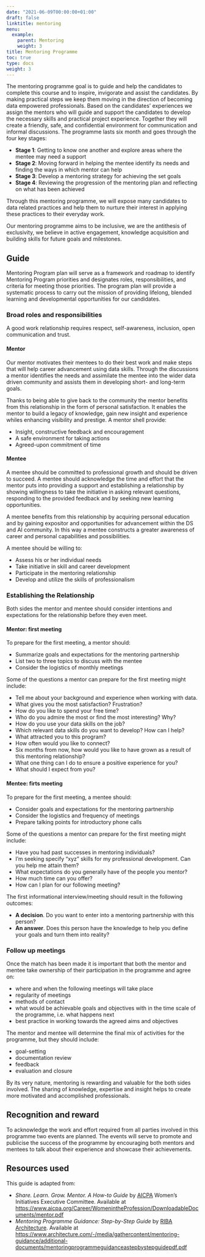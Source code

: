 ```yaml
---
date: "2021-06-09T00:00:00+01:00"
draft: false
linktitle: mentoring
menu:
  example:
    parent: Mentoring
    weight: 3
title: Mentoring Programme
toc: true
type: docs
weight: 3
---
```


The mentoring programme goal is to guide and help the candidates to complete this course and to inspire, invigorate and assist the candidates. By making practical steps we keep them moving in the direction of becoming data empowered professionals. Based on the candidates’ experiences we assign the mentors who will guide and support the candidates to develop the necessary skills and practical project experience. Together they will create a friendly, safe, and confidential environment for communication and informal discussions. The programme lasts six month and goes through the four key stages:

-  **Stage 1**: Getting to know one another and explore areas where the mentee may need a support
-  **Stage 2**: Moving forward in helping the mentee identify its needs and finding the ways in which mentor can help
-  **Stage 3**: Develop a mentoring strategy for achieving the set goals
-  **Stage 4**: Reviewing the progression of the mentoring plan and reflecting on what has been achieved

Through this mentoring programme, we will expose many candidates to data related practices and help them to nurture their interest in applying these practices to their everyday work. 

Our mentoring programme aims to be inclusive, we are the antithesis of exclusivity, we believe in active engagement, knowledge acquisition and building skills for future goals and milestones.

## Guide

Mentoring Program plan will serve as a framework and roadmap to identify Mentoring Program priorities and designates roles, responsibilities, and criteria for meeting those priorities. The program plan will provide a systematic process to carry out the mission of providing lifelong, blended learning and developmental opportunities for our candidates.

### Broad roles and responsibilities

A good work relationship requires respect, self-awareness, inclusion, open communication and trust.

#### Mentor

Our mentor motivates their mentees to do their best work and make steps that will help career advancement using data skills. Through the discussions a mentor identifies the needs and assimilate the mentee into the wider data driven community and assists them in developing short- and long-term goals.

Thanks to being able to give back to the community the mentor benefits from this relationship in the form of personal satisfaction. It enables the mentor to build a legacy of knowledge, gain new insight and experience whiles enhancing visibility and prestige.
A mentor shell provide:
-	Insight, constructive feedback and encouragement
-	A safe environment for taking actions
-	Agreed-upon commitment of time

#### Mentee

A mentee should be committed to professional growth and should be driven to succeed. A mentee should acknowledge the time and effort that the mentor puts into providing a support and establishing a relationship by showing willingness to take the initiative in asking relevant questions, responding to the provided feedback and by seeking new learning opportunities. 

A mentee benefits from this relationship by acquiring personal education and by gaining expositor and opportunities for advancement within the DS and AI community. In this way a mentee constructs a greater awareness of career and personal capabilities and possibilities.

A mentee should be willing to:

-	Assess his or her individual needs 
-	Take initiative in skill and career development 
-	Participate in the mentoring relationship 
-	Develop and utilize the skills of professionalism

### Establishing the Relationship

Both sides the mentor and mentee should consider intentions and expectations for the relationship before they even meet.

#### Mentor: first meeting 

To prepare for the first meeting, a mentor should:

-	Summarize goals and expectations for the mentoring partnership 
-	List two to three topics to discuss with the mentee 
-	Consider the logistics of monthly meetings

Some of the questions a mentor can prepare for the first meeting might include:

-	Tell me about your background and experience when working with data. 
-	What gives you the most satisfaction? Frustration? 
-	How do you like to spend your free time? 
-	Who do you admire the most or find the most interesting? Why? 
-	How do you use your data skills on the job? 
-	Which relevant data skills do you want to develop? How can I help? 
-	What attracted you to this program? 
-	How often would you like to connect? 
-	Six months from now, how would you like to have grown as a result of this mentoring relationship? 
-	What one thing can I do to ensure a positive experience for you? 
-	What should I expect from you?

#### Mentee: firts meeting

To prepare for the first meeting, a mentee should:

-	Consider goals and expectations for the mentoring partnership
-	Consider the logistics and frequency of meetings 
-	Prepare talking points for introductory phone calls

Some of the questions a mentor can prepare for the first meeting might include:

-	Have you had past successes in mentoring individuals?
-	I’m seeking specify “xyz” skills for my professional development. Can you help me attain them? 
-	What expectations do you generally have of the people you mentor? 
-	How much time can you offer? 
-	How can I plan for our following meeting?

The first informational interview/meeting should result in the following outcomes: 

-	**A decision**. Do you want to enter into a mentoring partnership with this person? 
-	**An answer**. Does this person have the knowledge to help you define your goals and turn them into reality?

### Follow up meetings

Once the match has been made it is important that both the mentor and mentee take ownership of their participation in the programme and agree on:

-	where and when the following meetings will take place 
-	regularity of meetings 
-	methods of contact 
-	what would be achievable goals and objectives with in the time scale of the programme, i.e. what happens next
-	best practice in working towards the agreed aims and objectives

The mentor and mentee will determine the final mix of activities for the programme, but they should include: 

-	goal-setting
-	documentation review 
-	feedback
-	evaluation and closure 

By its very nature, mentoring is rewarding and valuable for the both sides involved. The sharing of knowledge, expertise and insight helps to create more motivated and accomplished professionals.

## Recognition and reward 

To acknowledge the work and effort required from all parties involved in this programme two events are planned. The events will serve to promote and publicise the success of the programme by encouraging both mentors and mentees to talk about their experience and showcase their achievements. 


## Resources used

This guide is adapted from:

-	_Share. Learn. Grow. Mentor. A How-to Guide_ by [AICPA](https://www.aicpa.org/) Women’s Initiatives Executive Committee. Available at https://www.aicpa.org/Career/WomenintheProfession/DownloadableDocuments/mentor.pdf
-	_Mentoring Programme Guidance: Step-by-Step Guide_ by [RIBA Architecture]( https://www.architecture.com). Available at https://www.architecture.com/-/media/gathercontent/mentoring-guidance/additional-documents/mentoringprogrammeguidanceastepbystepguidepdf.pdf
